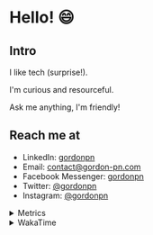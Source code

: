 # Hello! 😄

## Intro

I like tech (surprise!).

I'm curious and resourceful.

Ask me anything, I'm friendly!

## Reach me at

- LinkedIn: [gordonpn](https://www.linkedin.com/in/gordonpn/)
- Email: [contact@gordon-pn.com](mailto:contact@gordon-pn.com)
- Facebook Messenger: [gordonpn](https://www.messenger.com/t/Gordonpn)
- Twitter: [@gordonpn](https://twitter.com/Gordonpn)
- Instagram: [@gordonpn](https://www.instagram.com/gordonpn/)

<details>
  <summary>Metrics</summary>

  <img align="center" src="https://github.com/gordonpn/gordonpn/blob/master/github-metrics.svg" alt="GitHub Metrics">

</details>

<details>
  <summary>WakaTime</summary>

  <!--START_SECTION:waka-->
📊 **This Week I Spent My Time On** 

```text
💬 Programming Languages: 
TypeScript               8 hrs 52 mins       ████████░░░░░░░░░░░░░░░░░   33.81 % 
Java                     6 hrs 25 mins       ██████░░░░░░░░░░░░░░░░░░░   24.45 % 
XML                      5 hrs 43 mins       █████░░░░░░░░░░░░░░░░░░░░   21.77 % 
Brazil Dependency Config 4 hrs 27 mins       ████░░░░░░░░░░░░░░░░░░░░░   17.01 % 
YAML                     22 mins             ░░░░░░░░░░░░░░░░░░░░░░░░░   01.42 % 

🔥 Editors: 
IntelliJ IDEA            16 hrs 56 mins      ████████████████░░░░░░░░░   64.49 % 
Cursor                   9 hrs 18 mins       █████████░░░░░░░░░░░░░░░░   35.44 % 
VS Code                  1 min               ░░░░░░░░░░░░░░░░░░░░░░░░░   00.07 % 
```


 Last Updated on 24/09/2024 10:25:00 UTC
<!--END_SECTION:waka-->
</details>
